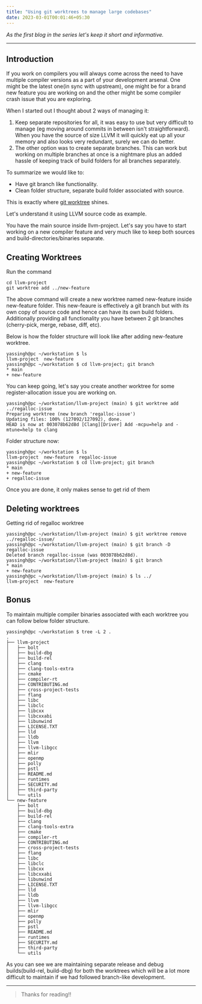 ```yaml
---
title: "Using git worktrees to manage large codebases"
date: 2023-03-01T00:01:46+05:30
---
```


*As the first blog in the series let's keep it short and informative.* 

---

## Introduction ##
If you work on compilers you will always come across the need to have 
multiple compiler versions as a part of your development arsenal. One might be the latest one(in sync with upstream), one might be for a brand new feature you are working on and the other might be some compiler crash issue that you are exploring. 

When I started out I thought about 2 ways of managing it:

1) Keep separate repositories for all, it was easy to use but very difficult to manage (eg moving around commits in between isn't straightforward). When you have the source of size LLVM it will quickly eat up all your memory and also looks very redundant, surely we can do better.
2) The other option was to create separate branches. This can work but working on multiple branches at once is a nightmare plus an added hassle of keeping track of build folders for all branches separately.

To summarize we would like to:
- Have git branch like functionality.
- Clean folder structure, separate build folder associated with source.

This is exactly where [git worktree](https://git-scm.com/docs/git-worktree) shines.

Let's understand it using LLVM source code as example.

You have the main source inside llvm-project. Let's say you have to start working on a new compiler feature and very much like to keep both sources and build-directories/binaries separate. 

## Creating Worktrees

Run the command 
```
cd llvm-project
git worktree add ../new-feature
```
The above command will create a new worktree named new-feature inside new-feature folder. This new-feaure is effectively a git branch but with its own copy of source code and hence can have its own build folders. Additionally providing all functionality you have between 2 git branches (cherry-pick, merge, rebase, diff, etc).

Below is how the folder structure will look like after adding new-feature worktree.

```
yassingh@pc ~/workstation $ ls
llvm-project  new-feature
yassingh@pc ~/workstation $ cd llvm-project; git branch
* main
+ new-feature
```
You can keep going, let's say you create another worktree for some register-allocation issue you are working on.

```
yassingh@pc ~/workstation/llvm-project (main) $ git worktree add ../regalloc-issue
Preparing worktree (new branch 'regalloc-issue')
Updating files: 100% (127092/127092), done.
HEAD is now at 003078b62d8d [Clang][Driver] Add -mcpu=help and -mtune=help to clang
```

Folder structure now:
```
yassingh@pc ~/workstation $ ls
llvm-project  new-feature  regalloc-issue
yassingh@pc ~/workstation $ cd llvm-project; git branch 
* main
+ new-feature
+ regalloc-issue
```

Once you are done, it only makes sense to get rid of them

## Deleting worktrees

Getting rid of regalloc worktree
```
yassingh@pc ~/workstation/llvm-project (main) $ git worktree remove ../regalloc-issue/
yassingh@pc ~/workstation/llvm-project (main) $ git branch -D regalloc-issue 
Deleted branch regalloc-issue (was 003078b62d8d).
yassingh@pc ~/workstation/llvm-project (main) $ git branch
* main
+ new-feature
yassingh@pc ~/workstation/llvm-project (main) $ ls ../
llvm-project  new-feature
```
## Bonus

To maintain multiple compiler binaries associated with each worktree you can follow below folder structure.

```
yassingh@pc ~/workstation $ tree -L 2 . 
.
├── llvm-project
│   ├── bolt
│   ├── build-dbg
│   ├── build-rel
│   ├── clang
│   ├── clang-tools-extra
│   ├── cmake
│   ├── compiler-rt
│   ├── CONTRIBUTING.md
│   ├── cross-project-tests
│   ├── flang
│   ├── libc
│   ├── libclc
│   ├── libcxx
│   ├── libcxxabi
│   ├── libunwind
│   ├── LICENSE.TXT
│   ├── lld
│   ├── lldb
│   ├── llvm
│   ├── llvm-libgcc
│   ├── mlir
│   ├── openmp
│   ├── polly
│   ├── pstl
│   ├── README.md
│   ├── runtimes
│   ├── SECURITY.md
│   ├── third-party
│   └── utils
└── new-feature
    ├── bolt
    ├── build-dbg
    ├── build-rel
    ├── clang
    ├── clang-tools-extra
    ├── cmake
    ├── compiler-rt
    ├── CONTRIBUTING.md
    ├── cross-project-tests
    ├── flang
    ├── libc
    ├── libclc
    ├── libcxx
    ├── libcxxabi
    ├── libunwind
    ├── LICENSE.TXT
    ├── lld
    ├── lldb
    ├── llvm
    ├── llvm-libgcc
    ├── mlir
    ├── openmp
    ├── polly
    ├── pstl
    ├── README.md
    ├── runtimes
    ├── SECURITY.md
    ├── third-party
    └── utils
```
As you can see we are maintaining separate release and debug builds(build-rel, build-dbg) for both the worktrees which will be a lot more difficult to maintain if we had followed branch-like development. 

---

> Thanks for reading!!